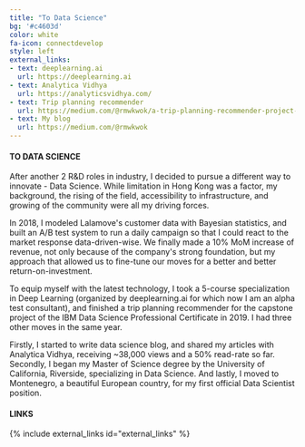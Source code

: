 ```yaml
---
title: "To Data Science"
bg: '#c4603d'
color: white
fa-icon: connectdevelop
style: left
external_links:
- text: deeplearning.ai
  url: https://deeplearning.ai
- text: Analytica Vidhya
  url: https://analyticsvidhya.com/
- text: Trip planning recommender
  url: https://medium.com/@rmwkwok/a-trip-planning-recommender-project-b6200571c0c8
- text: My blog
  url: https://medium.com/@rmwkwok
---
```


#### TO DATA SCIENCE

After another 2 R&D roles in industry, I decided to pursue a different way to innovate - Data Science. While limitation in Hong Kong was a factor, my background, the rising of the field, accessibility to infrastructure, and growing of the community were all my driving forces. 

In 2018, I modeled Lalamove's customer data with Bayesian statistics, and built an A/B test system to run a daily campaign so that I could react to the market response data-driven-wise. We finally made a 10% MoM increase of revenue, not only because of the company's strong foundation, but my approach that allowed us to fine-tune our moves for a better and better return-on-investment.

To equip myself with the latest technology, I took a 5-course specialization in Deep Learning (organized by deeplearning.ai for which now I am an alpha test consultant), and finished a trip planning recommender for the capstone project of the IBM Data Science Professional Certificate in 2019. I had three other moves in the same year. 

Firstly, I started to write data science blog, and shared my articles with Analytica Vidhya, receiving ~38,000 views and a 50% read-rate so far. Secondly, I began my Master of Science degree by the University of California, Riverside, specializing in Data Science. And lastly, I moved to Montenegro, a beautiful European country, for my first official Data Scientist position.

#### LINKS

{% include external_links id="external_links" %}
